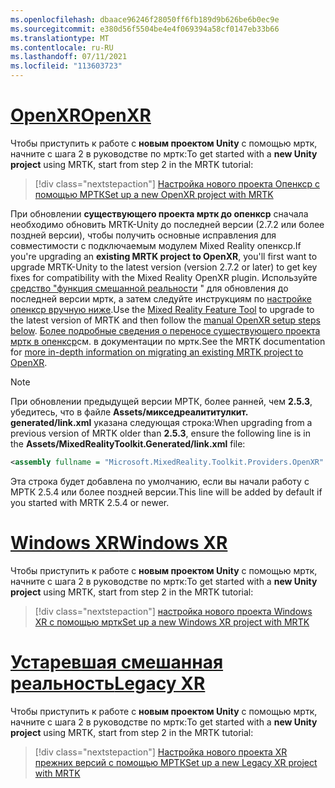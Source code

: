 ```yaml
---
ms.openlocfilehash: dbaace96246f28050ff6fb189d9b626be6b0ec9e
ms.sourcegitcommit: e380d56f5504be4e4f069394a58cf0147eb33b66
ms.translationtype: MT
ms.contentlocale: ru-RU
ms.lasthandoff: 07/11/2021
ms.locfileid: "113603723"
---
```

# <a name="openxr"></a>[<span data-ttu-id="c4529-101">OpenXR</span><span class="sxs-lookup"><span data-stu-id="c4529-101">OpenXR</span></span>](#tab/openxr)

<span data-ttu-id="c4529-102">Чтобы приступить к работе с **новым проектом Unity** с помощью мртк, начните с шага 2 в руководстве по мртк:</span><span class="sxs-lookup"><span data-stu-id="c4529-102">To get started with a **new Unity project** using MRTK, start from step 2 in the MRTK tutorial:</span></span>

> [!div class="nextstepaction"]
> [<span data-ttu-id="c4529-103">Настройка нового проекта Опенкср с помощью МРТК</span><span class="sxs-lookup"><span data-stu-id="c4529-103">Set up a new OpenXR project with MRTK</span></span>](../../tutorials/mr-learning-base-02.md?tabs=openxr)

<span data-ttu-id="c4529-104">При обновлении **существующего проекта мртк до опенкср** сначала необходимо обновить MRTK-Unity до последней версии (2.7.2 или более поздней версии), чтобы получить основные исправления для совместимости с подключаемым модулем Mixed Reality опенкср.</span><span class="sxs-lookup"><span data-stu-id="c4529-104">If you're upgrading an **existing MRTK project to OpenXR**, you'll first want to upgrade MRTK-Unity to the latest version (version 2.7.2 or later) to get key fixes for compatibility with the Mixed Reality OpenXR plugin.</span></span>  <span data-ttu-id="c4529-105">Используйте [средство "функция смешанной реальности](../../welcome-to-mr-feature-tool.md) " для обновления до последней версии мртк, а затем следуйте инструкциям по [настройке опенкср вручную ниже](#manual-setup-without-mrtk).</span><span class="sxs-lookup"><span data-stu-id="c4529-105">Use the [Mixed Reality Feature Tool](../../welcome-to-mr-feature-tool.md) to upgrade to the latest version of MRTK and then follow the [manual OpenXR setup steps below](#manual-setup-without-mrtk).</span></span> <span data-ttu-id="c4529-106">[Более подробные сведения о переносе существующего проекта мртк в опенкср](/windows/mixed-reality/mrtk-unity/configuration/getting-started-with-mrtk-and-xrsdk#configuring-mrtk-for-the-xr-sdk-pipeline)см. в документации по мртк.</span><span class="sxs-lookup"><span data-stu-id="c4529-106">See the MRTK documentation for [more in-depth information on migrating an existing MRTK project to OpenXR](/windows/mixed-reality/mrtk-unity/configuration/getting-started-with-mrtk-and-xrsdk#configuring-mrtk-for-the-xr-sdk-pipeline).</span></span>

> [!NOTE]
> <span data-ttu-id="c4529-107">При обновлении предыдущей версии МРТК, более ранней, чем **2.5.3**, убедитесь, что в файле **Assets/микседреалититулкит. generated/link.xml** указана следующая строка:</span><span class="sxs-lookup"><span data-stu-id="c4529-107">When upgrading from a previous version of MRTK older than **2.5.3**, ensure the following line is in the **Assets/MixedRealityToolkit.Generated/link.xml** file:</span></span>
>
> ```xml
> <assembly fullname = "Microsoft.MixedReality.Toolkit.Providers.OpenXR" preserve="all"/>
> ```
>
> <span data-ttu-id="c4529-108">Эта строка будет добавлена по умолчанию, если вы начали работу с МРТК 2.5.4 или более поздней версии.</span><span class="sxs-lookup"><span data-stu-id="c4529-108">This line will be added by default if you started with MRTK 2.5.4 or newer.</span></span>

# <a name="windows-xr"></a>[<span data-ttu-id="c4529-109">Windows XR</span><span class="sxs-lookup"><span data-stu-id="c4529-109">Windows XR</span></span>](#tab/windowsxr)

<span data-ttu-id="c4529-110">Чтобы приступить к работе с **новым проектом Unity** с помощью мртк, начните с шага 2 в руководстве по мртк:</span><span class="sxs-lookup"><span data-stu-id="c4529-110">To get started with a **new Unity project** using MRTK, start from step 2 in the MRTK tutorial:</span></span>

> [!div class="nextstepaction"]
> [<span data-ttu-id="c4529-111">настройка нового проекта Windows XR с помощью мртк</span><span class="sxs-lookup"><span data-stu-id="c4529-111">Set up a new Windows XR project with MRTK</span></span>](../../tutorials/mr-learning-base-02.md?tabs=winxr)

# <a name="legacy-xr"></a>[<span data-ttu-id="c4529-112">Устаревшая смешанная реальность</span><span class="sxs-lookup"><span data-stu-id="c4529-112">Legacy XR</span></span>](#tab/legacy)

<span data-ttu-id="c4529-113">Чтобы приступить к работе с **новым проектом Unity** с помощью мртк, начните с шага 2 в руководстве по мртк:</span><span class="sxs-lookup"><span data-stu-id="c4529-113">To get started with a **new Unity project** using MRTK, start from step 2 in the MRTK tutorial:</span></span>

> [!div class="nextstepaction"]
> [<span data-ttu-id="c4529-114">Настройка нового проекта XR прежних версий с помощью МРТК</span><span class="sxs-lookup"><span data-stu-id="c4529-114">Set up a new Legacy XR project with MRTK</span></span>](../../tutorials/mr-learning-base-02.md?tabs=wsa)